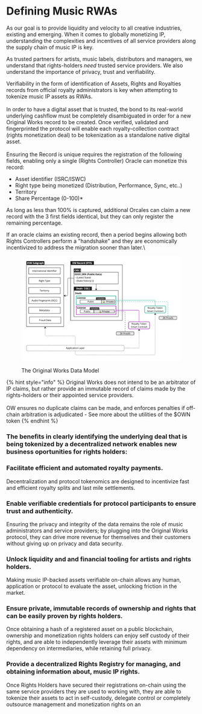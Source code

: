 # Defining Music RWAs

As our goal is to provide liquidity and velocity to all creative industries, existing and emerging. When it comes to globally monetizing IP, understanding the complexities and incentives of all service providers along the supply chain of music IP is key.&#x20;

As trusted partners for artists, music labels, distributors and managers, we understand that rights-holders _need_ trusted service providers. We also understand the importance of privacy, trust and verifiability.&#x20;

Verifiability in the form of identification of Assets, Rights and Royalties records from official royalty administrators is key when attempting to tokenize music IP assets as RWAs.\
\
In order to have a digital asset that is trusted, the bond to its real-world underlying cashflow must be completely disambiguated in order for a new Original Works record to be created. Once verified, validated and fingerprinted the protocol will enable each royalty-collection contract (rights monetization deal) to be tokenization as a standalone native digital asset. \
\
Ensuring the Record is unique requires the registration of the following fields, enabling only a single (Rights Controller) Oracle can monetize  this record:

* Asset identifier (ISRC/ISWC)
* Right type being monetized (Distribution, Performance, Sync, etc..)
* Territory
* Share Percentage (0-100)\*

As long as less than 100% is captured, additional Orcales can claim a new record with the 3 first fields identical, but they can only register the remaining percentage.

If an oracle claims an existing record, then a period begins allowing both Rights Controllers perform a "handshake" and they are economically incentivized to address the migration sooner than later.\


<figure><img src="../.gitbook/assets/image.png" alt=""><figcaption><p>The Original Works Data Model</p></figcaption></figure>

{% hint style="info" %}
Original Works does not intend to be an arbitrator of IP claims, but rather provide an immutable record of claims made by the rights-holders or their appointed service providers. \
\
OW ensures no duplicate claims can be made, and enforces penalties if off-chain arbitration is adjudicated - See more about the utilities of the $OWN token
{% endhint %}

### The benefits in clearly identifying the underlying deal that is being tokenized by a decentralized network enables new business oportunities for rights holders:

### Facilitate efficient and automated royalty payments.

Decentralization and protocol tokenomics are designed to incentivize fast and efficient royalty splits and last mile settlements.

### Enable verifiable credentials for protocol participants to ensure trust and authenticity.

Ensuring the privacy and integrity of the data remains the role of music administrators and service providers; by plugging into the Original Works protocol, they can drive more revenue for themselves and their customers without giving up on privacy and data security.

### Unlock liquidity and and financial tooling for artists and rights holders.

Making music IP-backed assets verifiable on-chain allows any human, application or protocol to evaluate the asset, unlocking friction in the market.

### Ensure private, immutable records of ownership and rights that can be easily proven by rights holders.

Once obtaining a hash of a registered asset on a public blockchain, ownership and monetization rights holders can enjoy self custody of their rights, and are able to independently leverage their assets with minimum dependency on intermediaries, while retaining full privacy.&#x20;

### Provide a decentralized Rights Registry for managing, and obtaining information about, music IP rights.

Once Rights Holders have secured their registrations on-chain using the same service providers they are used to working with, they are able to tokenize their assets to act in self-custody, delegate control or completely outsource management and monetization rights on an&#x20;
